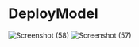 # DeployModel
![Screenshot (58)](https://user-images.githubusercontent.com/74754635/103256852-b2f0d280-49b4-11eb-9a3e-f0e55a41502e.png)
![Screenshot (57)](https://user-images.githubusercontent.com/74754635/103256869-c9972980-49b4-11eb-87a3-136b73429c0d.png)
